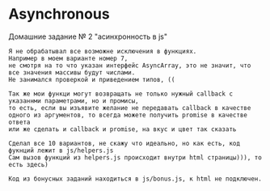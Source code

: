 # Asynchronous
Домашние задание № 2 "асинхронность в js"

    Я не обрабатывал все возможне исключения в функциях.
    Например в моем варианте номер 7,
    не смотря на то что указан интерфейс AsyncArray, это не значит, что все значения массивы будут числами.
    Не занимался проверкой и приведением типов, ((

    Так же мои функци могут возвращать не только нужный callback с указаннми параметрами, но и промисы,
    то есть, если вы изъявите желание не передавать callback в качестве одного из аргументов, то всегда можете получить promise в качестве ответа
    или же сделать и callback и promise, на вкус и цвет так сказать

    Сделал все 10 вариантов, не скажу что идеально, но как есть, код фукнций лежит в js/helpers.js
    Сам вызов функций из helpers.js происходит внутри html страницы))), то есть здесь)

    Код из бонусных заданий находиться в js/bonus.js, к html не подключен.
